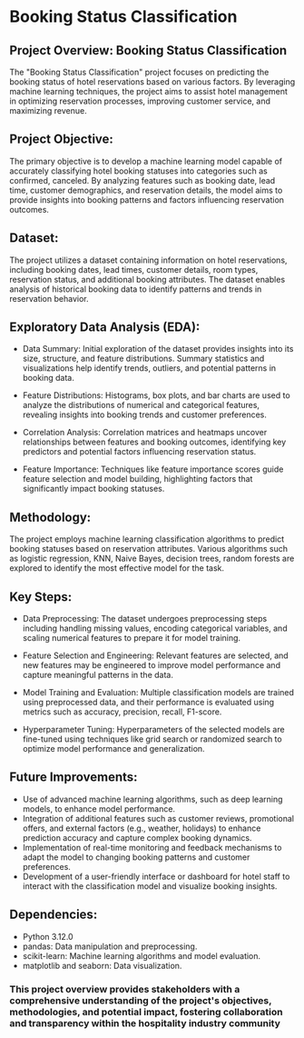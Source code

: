 # Booking Status Classification #

## Project Overview: Booking Status Classification

The "Booking Status Classification" project focuses on predicting the booking status of hotel reservations based on various factors. By leveraging machine learning techniques, the project aims to assist hotel management in optimizing reservation processes, improving customer service, and maximizing revenue.

## Project Objective:

The primary objective is to develop a machine learning model capable of accurately classifying hotel booking statuses into categories such as confirmed, canceled. By analyzing features such as booking date, lead time, customer demographics, and reservation details, the model aims to provide insights into booking patterns and factors influencing reservation outcomes.

## Dataset:

The project utilizes a dataset containing information on hotel reservations, including booking dates, lead times, customer details, room types, reservation status, and additional booking attributes. The dataset enables analysis of historical booking data to identify patterns and trends in reservation behavior.

## Exploratory Data Analysis (EDA):

* Data Summary: Initial exploration of the dataset provides insights into its size, structure, and feature distributions. Summary statistics and visualizations help identify trends, outliers, and potential patterns in booking data.

* Feature Distributions: Histograms, box plots, and bar charts are used to analyze the distributions of numerical and categorical features, revealing insights into booking trends and customer preferences.

* Correlation Analysis: Correlation matrices and heatmaps uncover relationships between features and booking outcomes, identifying key predictors and potential factors influencing reservation status.

* Feature Importance: Techniques like feature importance scores guide feature selection and model building, highlighting factors that significantly impact booking statuses.

## Methodology:
The project employs machine learning classification algorithms to predict booking statuses based on reservation attributes. Various algorithms such as logistic regression, KNN, Naive Bayes, decision trees, random forests are explored to identify the most effective model for the task.

## Key Steps:

* Data Preprocessing: The dataset undergoes preprocessing steps including handling missing values, encoding categorical variables, and scaling numerical features to prepare it for model training.

* Feature Selection and Engineering: Relevant features are selected, and new features may be engineered to improve model performance and capture meaningful patterns in the data.

* Model Training and Evaluation: Multiple classification models are trained using preprocessed data, and their performance is evaluated using metrics such as accuracy, precision, recall, F1-score.

* Hyperparameter Tuning: Hyperparameters of the selected models are fine-tuned using techniques like grid search or randomized search to optimize model performance and generalization.

## Future Improvements:

- Use of advanced machine learning algorithms, such as deep learning models, to enhance model performance.
- Integration of additional features such as customer reviews, promotional offers, and external factors (e.g., weather, holidays) to enhance prediction accuracy and capture complex booking dynamics.
- Implementation of real-time monitoring and feedback mechanisms to adapt the model to changing booking patterns and customer preferences.
- Development of a user-friendly interface or dashboard for hotel staff to interact with the classification model and visualize booking insights.

## Dependencies:

* Python 3.12.0
* pandas: Data manipulation and preprocessing.
* scikit-learn: Machine learning algorithms and model evaluation.
* matplotlib and seaborn: Data visualization.

### **This project overview provides stakeholders with a comprehensive understanding of the project's objectives, methodologies, and potential impact, fostering collaboration and transparency within the hospitality industry community**
